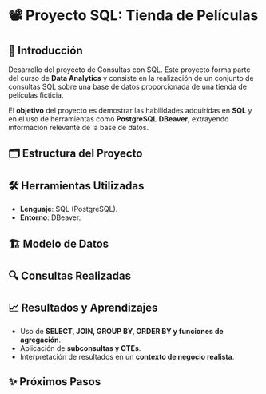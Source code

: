 # 📽️ Proyecto SQL: Tienda de Películas  
##  📌 Introducción
Desarrollo del proyecto de Consultas con SQL.
Este proyecto forma parte del curso de **Data Analytics** y consiste en la realización de un conjunto de consultas SQL sobre una base de datos proporcionada de una tienda de películas ficticia.

El **objetivo** del proyecto es demostrar las habilidades adquiridas en **SQL** y en el uso de herramientas como **PostgreSQL** **DBeaver**, extrayendo información relevante de la base de datos.

## 🗂️ Estructura del Proyecto

## 🛠️ Herramientas Utilizadas
- **Lenguaje**: SQL (PostgreSQL).
- **Entorno**: DBeaver.

## 🏗️ Modelo de Datos

## 🔍 Consultas Realizadas

## 📈 Resultados y Aprendizajes
- Uso de **SELECT, JOIN, GROUP BY, ORDER BY y funciones de agregación**.  
- Aplicación de **subconsultas y CTEs**.
- Interpretación de resultados en un **contexto de negocio realista**.

## ✨ Próximos Pasos
